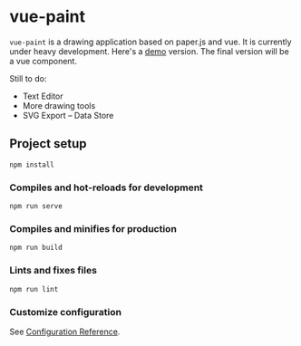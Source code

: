 # vue-paint

```vue-paint``` is a drawing application based on paper.js and vue. It is
currently under heavy development. Here's a [demo](https://urshofer.github.io/vue-paint/) 
version. The final version will be a vue component.

Still to do:

- Text Editor
- More drawing tools
- SVG Export
– Data Store



## Project setup
```
npm install
```

### Compiles and hot-reloads for development
```
npm run serve
```

### Compiles and minifies for production
```
npm run build
```

### Lints and fixes files
```
npm run lint
```

### Customize configuration
See [Configuration Reference](https://cli.vuejs.org/config/).
